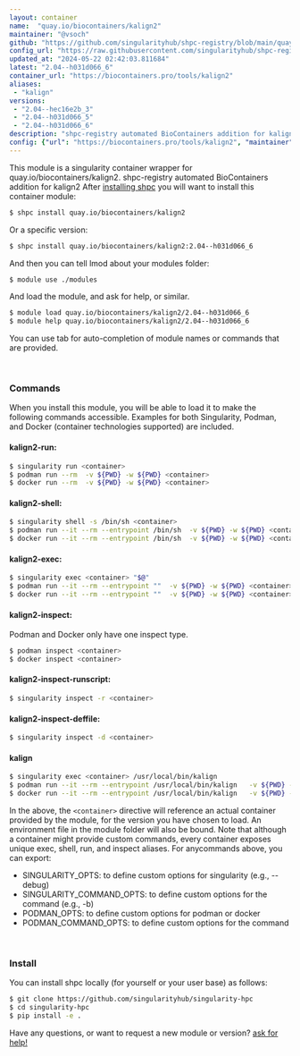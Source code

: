 ```yaml
---
layout: container
name:  "quay.io/biocontainers/kalign2"
maintainer: "@vsoch"
github: "https://github.com/singularityhub/shpc-registry/blob/main/quay.io/biocontainers/kalign2/container.yaml"
config_url: "https://raw.githubusercontent.com/singularityhub/shpc-registry/main/quay.io/biocontainers/kalign2/container.yaml"
updated_at: "2024-05-22 02:42:03.811684"
latest: "2.04--h031d066_6"
container_url: "https://biocontainers.pro/tools/kalign2"
aliases:
 - "kalign"
versions:
 - "2.04--hec16e2b_3"
 - "2.04--h031d066_5"
 - "2.04--h031d066_6"
description: "shpc-registry automated BioContainers addition for kalign2"
config: {"url": "https://biocontainers.pro/tools/kalign2", "maintainer": "@vsoch", "description": "shpc-registry automated BioContainers addition for kalign2", "latest": {"2.04--h031d066_6": "sha256:cf2ae763544fac94982651b261cc32d8d6be3d186771939d23319bc6b8463d72"}, "tags": {"2.04--hec16e2b_3": "sha256:eb4ba0de5372625a86daefae59690a7155135e25722521f4ea281f5b0af91731", "2.04--h031d066_5": "sha256:44ecc8e7bac199f417ddd61d36421f2dcaa5e6cf8eb6ba0764f02651c3f46398", "2.04--h031d066_6": "sha256:cf2ae763544fac94982651b261cc32d8d6be3d186771939d23319bc6b8463d72"}, "docker": "quay.io/biocontainers/kalign2", "aliases": {"kalign": "/usr/local/bin/kalign"}}
---
```


This module is a singularity container wrapper for quay.io/biocontainers/kalign2.
shpc-registry automated BioContainers addition for kalign2
After [installing shpc](#install) you will want to install this container module:


```bash
$ shpc install quay.io/biocontainers/kalign2
```

Or a specific version:

```bash
$ shpc install quay.io/biocontainers/kalign2:2.04--h031d066_6
```

And then you can tell lmod about your modules folder:

```bash
$ module use ./modules
```

And load the module, and ask for help, or similar.

```bash
$ module load quay.io/biocontainers/kalign2/2.04--h031d066_6
$ module help quay.io/biocontainers/kalign2/2.04--h031d066_6
```

You can use tab for auto-completion of module names or commands that are provided.

<br>

### Commands

When you install this module, you will be able to load it to make the following commands accessible.
Examples for both Singularity, Podman, and Docker (container technologies supported) are included.

#### kalign2-run:

```bash
$ singularity run <container>
$ podman run --rm  -v ${PWD} -w ${PWD} <container>
$ docker run --rm  -v ${PWD} -w ${PWD} <container>
```

#### kalign2-shell:

```bash
$ singularity shell -s /bin/sh <container>
$ podman run --it --rm --entrypoint /bin/sh  -v ${PWD} -w ${PWD} <container>
$ docker run --it --rm --entrypoint /bin/sh  -v ${PWD} -w ${PWD} <container>
```

#### kalign2-exec:

```bash
$ singularity exec <container> "$@"
$ podman run --it --rm --entrypoint ""  -v ${PWD} -w ${PWD} <container> "$@"
$ docker run --it --rm --entrypoint ""  -v ${PWD} -w ${PWD} <container> "$@"
```

#### kalign2-inspect:

Podman and Docker only have one inspect type.

```bash
$ podman inspect <container>
$ docker inspect <container>
```

#### kalign2-inspect-runscript:

```bash
$ singularity inspect -r <container>
```

#### kalign2-inspect-deffile:

```bash
$ singularity inspect -d <container>
```


#### kalign

```bash
$ singularity exec <container> /usr/local/bin/kalign
$ podman run --it --rm --entrypoint /usr/local/bin/kalign   -v ${PWD} -w ${PWD} <container> -c " $@"
$ docker run --it --rm --entrypoint /usr/local/bin/kalign   -v ${PWD} -w ${PWD} <container> -c " $@"
```



In the above, the `<container>` directive will reference an actual container provided
by the module, for the version you have chosen to load. An environment file in the
module folder will also be bound. Note that although a container
might provide custom commands, every container exposes unique exec, shell, run, and
inspect aliases. For anycommands above, you can export:

 - SINGULARITY_OPTS: to define custom options for singularity (e.g., --debug)
 - SINGULARITY_COMMAND_OPTS: to define custom options for the command (e.g., -b)
 - PODMAN_OPTS: to define custom options for podman or docker
 - PODMAN_COMMAND_OPTS: to define custom options for the command

<br>

### Install

You can install shpc locally (for yourself or your user base) as follows:

```bash
$ git clone https://github.com/singularityhub/singularity-hpc
$ cd singularity-hpc
$ pip install -e .
```

Have any questions, or want to request a new module or version? [ask for help!](https://github.com/singularityhub/singularity-hpc/issues)